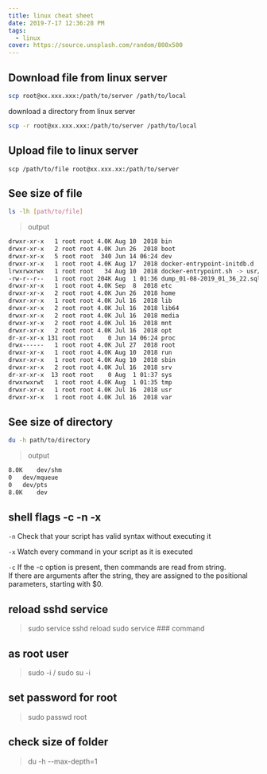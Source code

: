 ```yaml
---
title: linux cheat sheet
date: 2019-7-17 12:36:28 PM
tags:
  - linux
cover: https://source.unsplash.com/random/800x500
---
```


## Download file from linux server
```bash
scp root@xx.xxx.xxx:/path/to/server /path/to/local
```

download a directory from linux server
```bash
scp -r root@xx.xxx.xxx:/path/to/server /path/to/local
```

## Upload file to linux server
```
scp /path/to/file root@xx.xxx.xx:/path/to/server
```

## See size of file
```bash
ls -lh [path/to/file]
```
>output
```bash
drwxr-xr-x   1 root root 4.0K Aug 10  2018 bin
drwxr-xr-x   2 root root 4.0K Jun 26  2018 boot
drwxr-xr-x   5 root root  340 Jun 14 06:24 dev
drwxr-xr-x   1 root root 4.0K Aug 17  2018 docker-entrypoint-initdb.d
lrwxrwxrwx   1 root root   34 Aug 10  2018 docker-entrypoint.sh -> usr/local/bin/docker-entrypoint.sh
-rw-r--r--   1 root root 204K Aug  1 01:36 dump_01-08-2019_01_36_22.sql
drwxr-xr-x   1 root root 4.0K Sep  8  2018 etc
drwxr-xr-x   2 root root 4.0K Jun 26  2018 home
drwxr-xr-x   1 root root 4.0K Jul 16  2018 lib
drwxr-xr-x   2 root root 4.0K Jul 16  2018 lib64
drwxr-xr-x   2 root root 4.0K Jul 16  2018 media
drwxr-xr-x   2 root root 4.0K Jul 16  2018 mnt
drwxr-xr-x   2 root root 4.0K Jul 16  2018 opt
dr-xr-xr-x 131 root root    0 Jun 14 06:24 proc
drwx------   1 root root 4.0K Jul 27  2018 root
drwxr-xr-x   1 root root 4.0K Aug 10  2018 run
drwxr-xr-x   1 root root 4.0K Aug 10  2018 sbin
drwxr-xr-x   2 root root 4.0K Jul 16  2018 srv
dr-xr-xr-x  13 root root    0 Aug  1 01:37 sys
drwxrwxrwt   1 root root 4.0K Aug  1 01:35 tmp
drwxr-xr-x   1 root root 4.0K Jul 16  2018 usr
drwxr-xr-x   1 root root 4.0K Jul 16  2018 var
```


## See size of directory
```bash
du -h path/to/directory
```
>output
```bash
8.0K	dev/shm
0	dev/mqueue
0	dev/pts
8.0K	dev
```

## shell flags -c -n -x
`-n` Check that your script has valid syntax without executing it

`-x` Watch every command in your script as it is executed

`-c` If the -c option is present, then commands are read from string.
<br/>If there are arguments after the string, they are assigned to the positional parameters, starting with $0.

## reload sshd service
> sudo service sshd reload
> sudo service ### command

## as root user
> sudo -i / sudo su -i

## set password for root
> sudo passwd root

## check size of folder
> du -h --max-depth=1